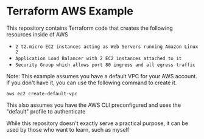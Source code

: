 # Terraform AWS Example
This repository contains Terraform code that creates the following resources inside of AWS

- `2 t2.micro EC2 instances acting as Web Servers running Amazon Linux 2`
- `Application Load Balancer with 2 EC2 instances attached to it`
- `Security Group which allows port 80 ingress and all egress traffic`

Note: This example assumes you have a default VPC for your AWS account. If you don't have it, you can use the following command to create it.
```
aws ec2 create-default-vpc
```

This also assumes you have the AWS CLI preconfigured and uses the "default" profile to authenticate

While this repository doesn't exactly serve a practical purpose, it can be used by those who want to learn, such as myself